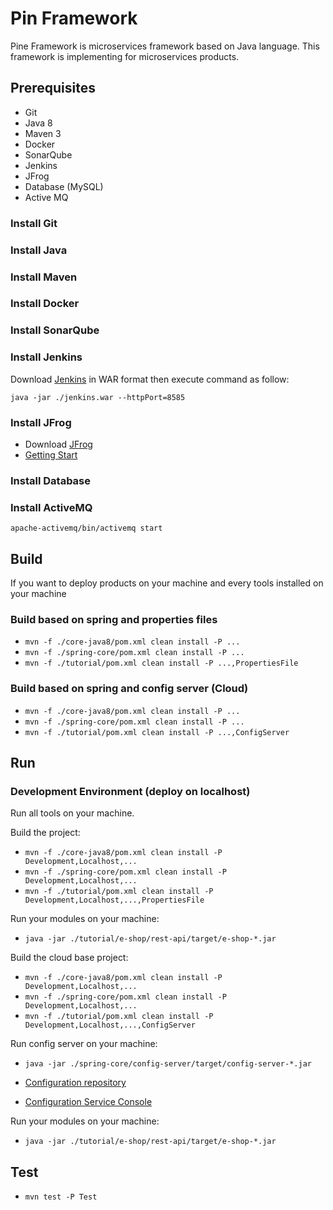 # Pin Framework
Pine Framework is microservices framework based on Java language.
This framework is implementing for microservices products.

## Prerequisites
 - Git
 - Java 8
 - Maven 3 
 - Docker
 - SonarQube
 - Jenkins
 - JFrog
 - Database (MySQL)
 - Active MQ

### Install Git

### Install Java

### Install Maven

### Install Docker

### Install SonarQube

### Install Jenkins
Download [Jenkins](https://jenkins.io/download/) in WAR format then execute command as follow:

    java -jar ./jenkins.war --httpPort=8585

### Install JFrog

 - Download [JFrog](https://jfrog.com/open-source/)
 - [Getting Start](https://www.jfrog.com/confluence/display/JFROG/Installing+Artifactory)

### Install Database

### Install ActiveMQ
    apache-activemq/bin/activemq start

## Build
If you want to deploy products on your machine and every tools installed on your machine

### Build based on spring and properties files
- `mvn -f ./core-java8/pom.xml clean install -P ...`
- `mvn -f ./spring-core/pom.xml clean install -P ...`
- `mvn -f ./tutorial/pom.xml clean install -P ...,PropertiesFile`

### Build based on spring and config server (Cloud)
- `mvn -f ./core-java8/pom.xml clean install -P ...`
- `mvn -f ./spring-core/pom.xml clean install -P ...`
- `mvn -f ./tutorial/pom.xml clean install -P ...,ConfigServer`

## Run
### Development Environment (deploy on localhost)
Run all tools on your machine.

Build the project:
- `mvn -f ./core-java8/pom.xml clean install -P Development,Localhost,...`
- `mvn -f ./spring-core/pom.xml clean install -P Development,Localhost,...`
- `mvn -f ./tutorial/pom.xml clean install -P Development,Localhost,...,PropertiesFile`

Run your modules on your machine:
 - `java -jar ./tutorial/e-shop/rest-api/target/e-shop-*.jar`

Build the cloud base project:
- `mvn -f ./core-java8/pom.xml clean install -P Development,Localhost,...`
- `mvn -f ./spring-core/pom.xml clean install -P Development,Localhost,...`
- `mvn -f ./tutorial/pom.xml clean install -P Development,Localhost,...,ConfigServer`

Run config server on your machine:
 - `java -jar ./spring-core/config-server/target/config-server-*.jar`

 - [Configuration repository](https://github.com/pine-org/pine-framework/tree/master/config-repo-development)

 - [Configuration Service Console](http://127.0.0.1:8888/config-server/common-development)

Run your modules on your machine:
 - `java -jar ./tutorial/e-shop/rest-api/target/e-shop-*.jar`

## Test
 - `mvn test -P Test`